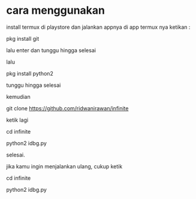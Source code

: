 # cara menggunakan

install termux di playstore dan jalankan appnya
di app termux nya ketikan :

pkg install git

lalu enter dan tunggu hingga selesai

lalu

pkg install python2

tunggu hingga selesai

kemudian

git clone https://github.com/ridwanirawan/infinite

ketik lagi

cd infinite

python2 idbg.py

selesai.

jika kamu ingin menjalankan ulang, cukup ketik

cd infinite

python2 idbg.py

